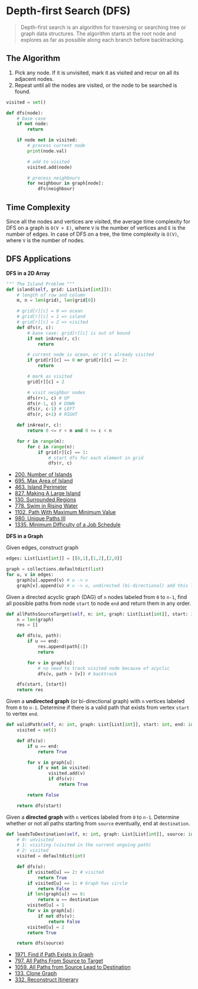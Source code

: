 # Depth-first Search (DFS)

> Depth-first search is an algorithm for traversing or searching tree or graph data structures. The algorithm starts at the root node and explores as far as possible along each branch before backtracking.

## The Algorithm

1. Pick any node. If it is unvisited, mark it as visited and recur on all its adjacent nodes.
2. Repeat until all the nodes are visited, or the node to be searched is found.

```py
visited = set()

def dfs(node):
    # base case
    if not node:
        return

    if node not in visited:
        # process current node
        print(node.val)

        # add to visited
        visited.add(node)

        # process neighbours
        for neighbour in graph[node]:
            dfs(neighbour)
```

## Time Complexity

Since all the nodes and vertices are visited, the average time complexity for DFS on a graph is `O(V + E)`, where `V` is the number of vertices and `E` is the number of edges. In case of DFS on a tree, the time complexity is `O(V)`, where `V` is the number of nodes.

## DFS Applications

**DFS in a 2D Array**
```py
""" The Island Problem """
def island(self, grid: List[List[int]]):
    # length of row and column
    m, n = len(grid), len(grid[0])

    # grid[r][c] = 0 => ocean
    # grid[r][c] = 1 => island
    # grid[r][c] = 2 => visited
    def dfs(r, c):
        # base case: grid[r][c] is out of bound
        if not inArea(r, c):
            return

        # current node is ocean, or it's already visited
        if grid[r][c] == 0 or grid[r][c] == 2:
            return

        # mark as visited
        grid[r][c] = 2

        # visit neighbor nodes
        dfs(r+1, c) # UP
        dfs(r-1, c) # DOWN
        dfs(r, c-1) # LEFT
        dfs(r, c+1) # RIGHT

    def inArea(r, c):
        return 0 <= r < m and 0 <= c < n

    for r in range(m):
        for c in range(n):
            if grid[r][c] == 1:
                # start dfs for each element in grid
                dfs(r, c)
```

- [200. Number of Islands](https://leetcode.com/problems/number-of-islands/)
- [695. Max Area of Island](https://leetcode.com/problems/max-area-of-island/)
- [463. Island Perimeter](https://leetcode.com/problems/island-perimeter/)
- [827. Making A Large Island](https://leetcode.com/problems/making-a-large-island/)
- [130. Surrounded Regions](https://leetcode.com/problems/surrounded-regions/)
- [778. Swim in Rising Water](https://leetcode.com/problems/swim-in-rising-water/)
- [1102. Path With Maximum Minimum Value](https://leetcode.com/problems/path-with-maximum-minimum-value/)
- [980. Unique Paths III](https://leetcode.com/problems/unique-paths-iii/)
- [1335. Minimum Difficulty of a Job Schedule](https://leetcode.com/problems/minimum-difficulty-of-a-job-schedule/)

**DFS in a Graph**

Given edges, construct graph
```py
edges: List[List[int]] = [[0,1],[1,2],[2,0]]

graph = collections.defaultdict(list)
for u, v in edges:
    graph[u].append(v) # u -> v
    graph[v].append(u) # v -> u, undirected (bi-directional) add this line
```

Given a directed acyclic graph (DAG) of `n` nodes labeled from `0` to `n-1`, find all possible paths from node `start` to node `end` and return them in any order.
```py
def allPathsSourceTarget(self, n: int, graph: List[List[int]], start: int, end: int) -> List[List[int]]:
    n = len(graph)
    res = []

    def dfs(u, path):
        if u == end:
            res.append(path[:])
            return

        for v in graph[u]:
            # no need to track visited node because of acyclic
            dfs(v, path + [v]) # backtrack

    dfs(start, [start])
    return res
```

Given a **undirected graph** (or bi-directional graph) with `n` vertices labeled from `0` to `n-1`. Determine if there is a valid path that exists from vertex `start` to vertex `end`.
```py
def validPath(self, n: int, graph: List[List[int]], start: int, end: int) -> bool:
    visited = set()

    def dfs(u):
        if u == end:
            return True

        for v in graph[u]:
            if v not in visited:
                visited.add(v)
                if dfs(v):
                    return True

        return False

    return dfs(start)
```

Given a **directed graph** with `n` vertices labeled from `0` to `n-1`. Determine whether or not all paths starting from `source` eventually, end at `destination`.
```py
def leadsToDestination(self, n: int, graph: List[List[int]], source: int, destination: int) -> bool:
    # 0: unvisited
    # 1: visiting (visited in the current ongoing path)
    # 2: visited
    visited = defaultdict(int)

    def dfs(u):
        if visited[u] == 2: # visited
            return True
        if visited[u] == 1: # Graph has circle
            return False
        if len(graph[u]) == 0:
            return u == destination
        visited[u] = 1
        for v in graph[u]:
            if not dfs(v):
                return False
        visited[u] = 2
        return True

    return dfs(source)
```

- [1971. Find if Path Exists in Graph](https://leetcode.com/problems/find-if-path-exists-in-graph/)
- [797. All Paths From Source to Target](https://leetcode.com/problems/all-paths-from-source-to-target/)
- [1059. All Paths from Source Lead to Destination](https://leetcode.com/problems/all-paths-from-source-lead-to-destination/)
- [133. Clone Graph](https://leetcode.com/problems/clone-graph/)
- [332. Reconstruct Itinerary](https://leetcode.com/problems/reconstruct-itinerary/)